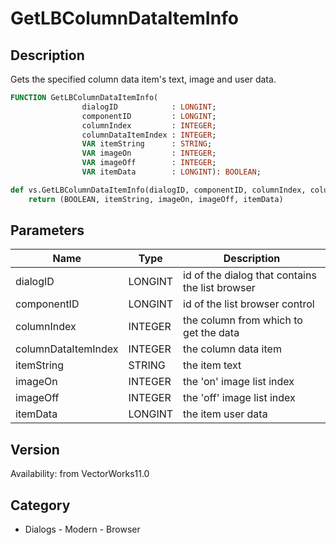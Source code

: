 # GetLBColumnDataItemInfo

## Description
Gets the specified column data item's text, image and user data.

```pascal
FUNCTION GetLBColumnDataItemInfo(
				dialogID            : LONGINT;
				componentID         : LONGINT;
				columnIndex         : INTEGER;
				columnDataItemIndex : INTEGER;
				VAR itemString      : STRING;
				VAR imageOn         : INTEGER;
				VAR imageOff        : INTEGER;
				VAR itemData        : LONGINT): BOOLEAN;
```

```python
def vs.GetLBColumnDataItemInfo(dialogID, componentID, columnIndex, columnDataItemIndex):
    return (BOOLEAN, itemString, imageOn, imageOff, itemData)
```

## Parameters
|Name|Type|Description|
|---|---|---|
|dialogID|LONGINT|id of the dialog that contains the list browser|
|componentID|LONGINT|id of the list browser control|
|columnIndex|INTEGER|the column from which to get the data|
|columnDataItemIndex|INTEGER|the column data item|
|itemString|STRING|the item text|
|imageOn|INTEGER|the 'on' image list index|
|imageOff|INTEGER|the 'off' image list index|
|itemData|LONGINT|the item user data|

## Version
Availability: from VectorWorks11.0

## Category
* Dialogs - Modern - Browser

